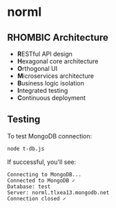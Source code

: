 # norml

## RHOMBIC Architecture
- **R**ESTful API design
- **H**exagonal core architecture
- **O**rthogonal UI
- **M**icroservices architecture
- **B**usiness logic isolation
- **I**ntegrated testing
- **C**ontinuous deployment

## Testing

To test MongoDB connection:
```bash
node t-db.js
```

If successful, you'll see:
```
Connecting to MongoDB...
Connected to MongoDB ✓
Database: test
Server: norml.tlxea13.mongodb.net
Connection closed ✓
```